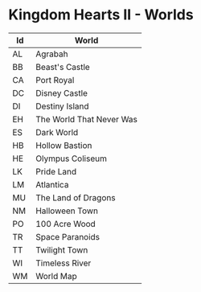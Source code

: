# Kingdom Hearts II - Worlds

|Id|World
|--|--
|AL|Agrabah
|BB|Beast's Castle
|CA|Port Royal
|DC|Disney Castle
|DI|Destiny Island
|EH|The World That Never Was
|ES|Dark World
|HB|Hollow Bastion
|HE|Olympus Coliseum
|LK|Pride Land
|LM|Atlantica
|MU|The Land of Dragons
|NM|Halloween Town
|PO|100 Acre Wood
|TR|Space Paranoids
|TT|Twilight Town
|WI|Timeless River
|WM|World Map
